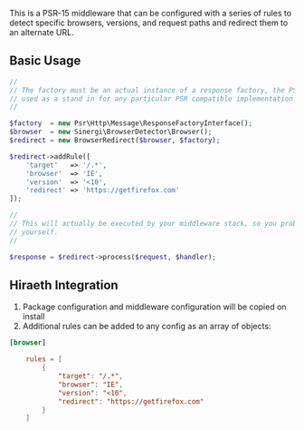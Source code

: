 This is a PSR-15 middleware that can be configured with a series of rules to detect specific browsers, versions, and request paths and redirect them to an alternate URL.

## Basic Usage

```php
//
// The factory must be an actual instance of a response factory, the PSR interface here is
// used as a stand in for any particular PSR compatible implementation.
//

$factory  = new Psr\Http\Message\ResponseFactoryInterface();
$browser  = new Sinergi\BrowserDetector\Browser();
$redirect = new BrowserRedirect($browser, $factory);

$redirect->addRule([
	'target'   => '/.*',
	'browser'  => 'IE',
	'version'  => '<10',
	'redirect' => 'https://getfirefox.com'
]);

//
// This will actually be executed by your middleware stack, so you probably don't need to do this
// yourself.
//

$response = $redirect->process($request, $handler);
```

## Hiraeth Integration

1. Package configuration and middleware configuration will be copied on install
2. Additional rules can be added to any config as an array of objects:

```toml
[browser]

	rules = [
		{
			"target": "/.*",
			"browser": "IE",
			"version": "<10",
			"redirect": "https://getfirefox.com"
		}
	]
```
